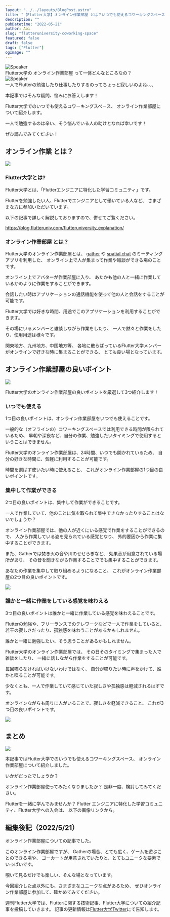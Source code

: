 ```yaml
---
layout: "../../layouts/BlogPost.astro"
title: "【Flutter大学】オンライン作業部屋 とは？いつでも使えるコワーキングスペース！"
description: ""
pubDatetime: "2022-05-21"
author: Aoi
slug: "flutteruniversity-coworking-space"
featured: false
draft: false
tags: ["Flutter"]
ogImage: ""
---
```


<div class="speech-bubble-container">
  <div class="speech-bubble-avatar">
    <img src="/images/wp-content/themes/cocoon-master/images/ojisan.webp" alt="Speaker" />
  </div>
  <div class="speech-bubble">
    <div class="speech-bubble-content">
      Flutter大学の オンライン作業部屋 って一体どんなところなの？
    </div>
    <div class="speech-bubble-arrow arrow-left"></div>
  </div>
</div>

<div class="speech-bubble-container">
  <div class="speech-bubble-avatar">
    <img src="/images/wp-content/themes/cocoon-master/images/obasan.webp" alt="Speaker" />
  </div>
  <div class="speech-bubble">
    <div class="speech-bubble-content">
      一人でFlutterの勉強したり仕事したりするのってちょっと寂しいのよね、、、
    </div>
    <div class="speech-bubble-arrow arrow-left"></div>
  </div>
</div>

本記事ではそんな疑問、悩みにお答えします！

Flutter大学でのいつでも使えるコワーキングスペース、
オンライン作業部屋について紹介します。

一人で勉強するのは辛い、そう悩んでいる人の助けとなれば幸いです！

ぜひ読んでみてください！

## オンライン作業 とは？

![](/images/wp-content/uploads/2022/03/Meeting-1024x683.webp)

### Flutter大学とは?

Flutter大学とは、「Flutterエンジニアに特化した学習コミュニティ」です。

Flutterを勉強したい人、Flutterでエンジニアとして働いている人など、
さまざまな方に参加いただいています。

以下の記事で詳しく解説しておりますので、併せてご覧ください。

https://blog.flutteruniv.com/flutteruniversity_explanation/

### オンライン作業部屋 とは？

Flutter大学のオンライン作業部屋とは、
[gather](https://www.gather.town) や [spatial chat](https://spatial.chat/) のミーティングアプリを利用した、
オンライン上で人が集まって作業や雑談ができる場のことです。

オンライン上でアバターが作業部屋に入り、
あたかも他の人と一緒に作業しているかのように作業をすることができます。

会話したい時はアプリケーションの通話機能を使って他の人と会話をすることが可能です。

Flutter大学では好きな時間、用途でこのアプリケーションを利用することができます。

その場にいるメンバーと雑談しながら作業をしたり、
一人で黙々と作業をしたり、使用用途は様々です。

関東地方、九州地方、中国地方等、
各地に散らばっているFlutter大学メンバーがオンラインで好きな時に集まることができる、
とても良い場となっています。

## オンライン作業部屋の良いポイント

![](/images/wp-content/uploads/2022/03/meeting2-1024x683.webp)

Flutter大学のオンライン作業部屋の良いポイントを厳選して3つ紹介します！

### いつでも使える

1つ目の良いポイントは、オンライン作業部屋をいつでも使えることです。

一般的な（オフラインの）コワーキングスペースでは利用できる時間が限られているため、
早朝や深夜など、自分の作業、勉強したいタイミングで使用するということはできません。

Flutter大学のオンライン作業部屋は、24時間、いつでも開かれているため、
自分の好きな時間に、気軽に利用することが可能です。

時間を選ばず使いたい時に使えること、
これがオンライン作業部屋の1つ目の良いポイントです。

### 集中して作業ができる

2つ目の良いポイントは、集中して作業ができることです。

一人で作業していて、他のことに気を取られて集中できなかったりすることはないでしょうか？

オンライン作業部屋では、他の人が近くにいる感覚で作業をすることができるので、
人から作業している姿を見られている感覚となり、
外的要因から作業に集中することができます。

また、Gatherでは焚き火の音や川のせせらぎなど、
効果音が用意されている場所があり、
その音を聞きながら作業することででも集中することができます。

あなたの作業を集中して取り組めるようになること、
これがオンライン作業部屋の2つ目の良いポイントです。

![](/images/wp-content/uploads/2022/05/coworking1.webp)

### 誰かと一緒に作業をしている感覚を味わえる

3つ目の良いポイントは誰かと一緒に作業している感覚を味わえることです。

Flutterの勉強や、フリーランスでのテレワークなどで一人で作業をしていると、
若干の寂しさだったり、孤独感を味わうことがあるかもしれません。

誰かと一緒に勉強したい、そう思うことがあるかもしれません。

Flutter大学のオンライン作業部屋では、
その日そのタイミングで集まった人で雑談をしたり、
一緒に話しながら作業をすることが可能です。

毎回喋らなければいけないわけではなく、
自分が喋りたい時に声をかけて、誰かと喋ることが可能です。

少なくとも、一人で作業していて感じていた寂しさや孤独感は軽減されるはずです。

オンラインながらも周りに人がいることで、寂しさを軽減できること、
これが3つ目の良いポイントです。

![](/images/wp-content/uploads/2022/05/coworking3.webp)

## まとめ

![](/images/wp-content/uploads/2022/03/meeting3-1024x683.webp)

本記事ではFlutter大学でのいつでも使えるコワーキングスペース、
オンライン作業部屋について紹介しました。

いかがだったでしょうか？

オンライン作業部屋使ってみたくなりましたか？
是非一度、検討してみてください。

Flutterを一緒に学んでみませんか？
Flutter エンジニアに特化した学習コミュニティ、Flutter大学への入会は、
以下の画像リンクから。

## 編集後記（2022/5/21）

オンライン作業部屋についての記事でした。

このオンライン作業部屋ですが、
Gatherの場合、とても広く、ゲームを遊ぶことのできる場や、
ゴーカートが用意されていたりと、とてもユニークな要素でいっぱいです。

覗いて見るだけでも楽しい、そんな場となっています。

今回紹介した点以外にも、さまざまなユニークな点があるため、
ぜひオンライン作業部屋に参加して、確かめてみてください。

週刊Flutter大学では、Flutterに関する技術記事、Flutter大学についての紹介記事を投稿していきます。
記事の更新情報は[Flutter大学Twitter](https://twitter.com/FlutterUniv)にて告知します。
